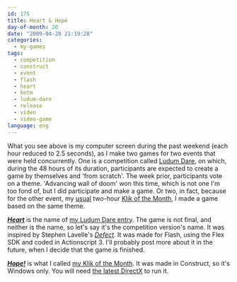 ```yaml
---
id: 175
title: Heart & Hope
day-of-month: 20
date: "2009-04-20 21:19:28"
categories:
  - my-games
tags:
  - competition
  - construct
  - event
  - flash
  - heart
  - kotm
  - ludum-dare
  - release
  - video
  - video-game
language: eng
---
```


<video-embed service="vimeo" id="4235554" width="500" height="313" />

What you see above is my computer screen during the past weekend (each hour reduced to 2.5 seconds), as I make two games for two events that were held concurrently. One is a competition called [Ludum Dare](http://www.ludumdare.com/), on which, during the 48 hours of its duration, participants are expected to create a game by themselves and 'from scratch'. The week prior, participants vote on a theme. 'Advancing wall of doom' won this time, which is not one I'm too fond of, but I did participate and make a game. Or two, in fact, because for the other event, my [usual](/tag/kotm/) two-hour [Klik of the Month](http://www.glorioustrainwrecks.com/node/44), I made a game based on the same theme.

[_**Heart**_](//www.agj.cl/files/games/heart-ld/) is the name of [my Ludum Dare entry](http://www.ludumdare.com/compo/?category_name=ld14&author_name=agj). The game is not final, and neither is the name, so let's say it's the competition version's name. It was inspired by Stephen Lavelle's [_Defect_](http://www.increpare.com/tag/defect/). It was made for Flash, using the Flex SDK and coded in Actionscript 3. I'll probably post more about it in the future, when I decide that the game is finished.

[_**Hope!**_](//www.agj.cl/files/games/hope.zip) is what I called [my Klik of the Month](http://www.glorioustrainwrecks.com/node/291). It was made in Construct, so it's Windows only. You will need [the latest DirectX](http://www.softpedia.com/get/System/OS-Enhancements/DirectX-9.0c-Redistributable.shtml) to run it.
